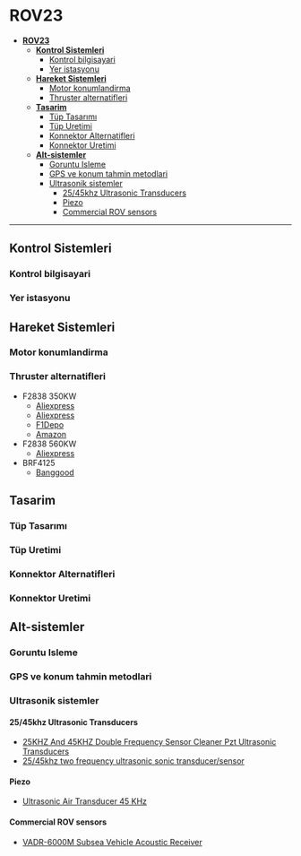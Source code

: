 # **ROV23**

- [**ROV23**](#rov23)
  - [**Kontrol Sistemleri**](#kontrol-sistemleri)
    - [Kontrol bilgisayari](#kontrol-bilgisayari)
    - [Yer istasyonu](#yer-istasyonu)
  - [**Hareket Sistemleri**](#hareket-sistemleri)
    - [Motor konumlandirma](#motor-konumlandirma)
    - [Thruster alternatifleri](#thruster-alternatifleri)
  - [**Tasarim**](#tasarim)
    - [Tüp Tasarımı](#tüp-tasarımı)
    - [Tüp Uretimi](#tüp-uretimi)
    - [Konnektor Alternatifleri](#konnektor-alternatifleri)
    - [Konnektor Uretimi](#konnektor-uretimi)
  - [**Alt-sistemler**](#alt-sistemler)
    - [Goruntu Isleme](#goruntu-isleme)
    - [GPS ve konum tahmin metodlari](#gps-ve-konum-tahmin-metodlari)
    - [Ultrasonik sistemler](#ultrasonik-sistemler)
      - [25/45khz Ultrasonic Transducers](#2545khz-ultrasonic-transducers)
      - [Piezo](#piezo)
      - [Commercial ROV sensors](#commercial-rov-sensors)
---
## **Kontrol Sistemleri**

### Kontrol bilgisayari
### Yer istasyonu

## **Hareket Sistemleri**

### Motor konumlandirma
### Thruster alternatifleri
- F2838 350KW
    - [Aliexpress](https://www.aliexpress.com/item/1005004303565052.html?spm=a2g0o.productlist.0.0.687761edfKZp29&algo_pvid=b23721b8-060c-4fb4-a19a-a571b01e4a74&algo_exp_id=b23721b8-060c-4fb4-a19a-a571b01e4a74-1&pdp_ext_f=%7B%22sku_id%22%3A%2212000028689508334%22%7D&pdp_npi=2%40dis%21TRY%21497.6%21368.21%21%21%2116.89%21%21%402101fd4b16612530564114403e4b44%2112000028689508334%21sea&curPageLogUid=kmBrn56H0XRc)
    - [Aliexpress](https://www.aliexpress.com/item/1005003908184896.html?spm=a2g0o.productlist.0.0.687761edfKZp29&algo_pvid=b23721b8-060c-4fb4-a19a-a571b01e4a74&algo_exp_id=b23721b8-060c-4fb4-a19a-a571b01e4a74-9&pdp_ext_f=%7B%22sku_id%22%3A%2212000027440102040%22%7D&pdp_npi=2%40dis%21TRY%21487.23%21331.35%21%21%2171.61%21%21%402101fd4b16612530564114403e4b44%2112000027440102040%21sea&curPageLogUid=CqwdbwjyX44P&gatewayAdapt=glo2tur)
    - [F1Depo](https://www.f1depo.com/urun/ipx8-su-gecirmez-fircasiz-motor-f2838-cw-350kv)
    - [Amazon](https://www.amazon.com/VGEBY1-Brushless-F2838-350KV-Underwater-Waterproof/dp/B07W8TXD7L)
- F2838 560KW
    - [Aliexpress](https://www.aliexpress.com/item/4001065199650.html?spm=a2g0o.productlist.0.0.687761edfKZp29&algo_pvid=b23721b8-060c-4fb4-a19a-a571b01e4a74&algo_exp_id=b23721b8-060c-4fb4-a19a-a571b01e4a74-5&pdp_ext_f=%7B%22sku_id%22%3A%2210000014000174833%22%7D&pdp_npi=2%40dis%21TRY%21532.15%21377.81%21%21%216.72%21%21%402101fd4b16612530564114403e4b44%2110000014000174833%21sea&curPageLogUid=KsplPoywlvjo)
- BRF4125
    - [Banggood](https://www.banggood.com/DXW-BRF4125-300KV-350KV-3-6S-Waterproof-Brushless-Motor-for-RC-Drone-FPV-Racing-Multirotor-p-1380283.html?imageAb=2&cur_warehouse=CN&ID=517076&rmmds=search&a=1661253501.4779&DCC=TR&currency=EUR&akmClientCountry=TR)


## **Tasarim**

### Tüp Tasarımı
### Tüp Uretimi
### Konnektor Alternatifleri
### Konnektor Uretimi


## **Alt-sistemler**

### Goruntu Isleme
### GPS ve konum tahmin metodlari
### Ultrasonik sistemler
#### 25/45khz Ultrasonic Transducers
- [25KHZ And 45KHZ Double Frequency Sensor Cleaner Pzt Ultrasonic Transducers](https://www.alibaba.com/product-detail/25KHZ-And-45KHZ-Double-Frequency-Sensor_60788959520.html)
- [25/45khz two frequency ultrasonic sonic transducer/sensor](https://www.alibaba.com/product-detail/25-45khz-two-frequency-ultrasonic-sonic_60308262261.html)
#### Piezo
- [Ultrasonic Air Transducer 45 KHz](https://www.steminc.com/PZT/fr/ultrasonic-air-transducer-45-khz)
#### Commercial ROV sensors
- [VADR-6000M Subsea Vehicle Acoustic Receiver](https://www.rjeint.com/portfolio/vadr-6000m-subsea-vehicle-acoustic-receivers/)